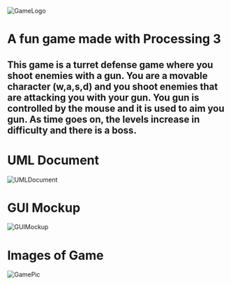 ![GameLogo](https://github.com/HenryChristiansen/TDGAME/blob/main/data/GameLogo.png)

# A fun game made with Processing 3
## This game is a turret defense game where you shoot enemies with a gun. You are a movable character (w,a,s,d) and you shoot enemies that are attacking you with your gun. You gun is controlled by the mouse and it is used to aim you gun. As time goes on, the levels increase in difficulty and there is a boss.

# UML Document
![UMLDocument](https://github.com/HenryChristiansen/TDGAME/blob/main/data/UMLDocument.png)
# GUI Mockup
![GUIMockup](https://github.com/HenryChristiansen/TDGAME/blob/main/data/GUIMockup.png)
# Images of Game
![GamePic](https://github.com/HenryChristiansen/TDGAME/blob/main/data/GamePic.PNG)
